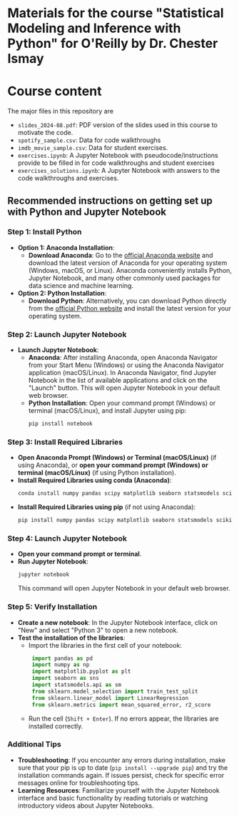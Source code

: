 # Materials for the course "Statistical Modeling and Inference with Python" for O'Reilly by Dr. Chester Ismay


# Course content

The major files in this repository are
- `slides_2024-08.pdf`: PDF version of the slides used in this course to motivate the code.
- `spotify_sample.csv`: Data for code walkthroughs
- `imdb_movie_sample.csv`: Data for student exercises.
- `exercises.ipynb`: A Jupyter Notebook with pseudocode/instructions provide to be filled in for code walkthroughs and student exercises
- `exercises_solutions.ipynb`: A Jupyter Notebook with answers to the code walkthroughs and exercises. 

## Recommended instructions on getting set up with Python and Jupyter Notebook

### Step 1: Install Python
- **Option 1: Anaconda Installation**:
  - **Download Anaconda**: Go to the [official Anaconda website](https://www.anaconda.com/products/distribution) and download the latest version of Anaconda for your operating system (Windows, macOS, or Linux). Anaconda conveniently installs Python, Jupyter Notebook, and many other commonly used packages for data science and machine learning.
- **Option 2: Python Installation**:
  - **Download Python**: Alternatively, you can download Python directly from the [official Python website](https://www.python.org/downloads/) and install the latest version for your operating system.

### Step 2: Launch Jupyter Notebook
- **Launch Jupyter Notebook**:
  - **Anaconda**: After installing Anaconda, open Anaconda Navigator from your Start Menu (Windows) or using the Anaconda Navigator application (macOS/Linux). In Anaconda Navigator, find Jupyter Notebook in the list of available applications and click on the "Launch" button. This will open Jupyter Notebook in your default web browser.
  - **Python Installation**: Open your command prompt (Windows) or terminal (macOS/Linux), and install Jupyter using pip:
    ```bash
    pip install notebook
    ```

### Step 3: Install Required Libraries
- **Open Anaconda Prompt (Windows) or Terminal (macOS/Linux)** (if using Anaconda), or **open your command prompt (Windows) or terminal (macOS/Linux)** (if using Python installation).
- **Install Required Libraries using conda (Anaconda)**:
   ```bash
   conda install numpy pandas scipy matplotlib seaborn statsmodels scikit-learn
   ```
- **Install Required Libraries using pip** (if not using Anaconda):
  ```bash
  pip install numpy pandas scipy matplotlib seaborn statsmodels scikit-learn
  ```

### Step 4: Launch Jupyter Notebook
- **Open your command prompt or terminal**.
- **Run Jupyter Notebook**:
   ```bash
   jupyter notebook
   ```
   This command will open Jupyter Notebook in your default web browser.

### Step 5: Verify Installation
- **Create a new notebook**: In the Jupyter Notebook interface, click on "New" and select "Python 3" to open a new notebook.
- **Test the installation of the libraries**:
   - Import the libraries in the first cell of your notebook:
     ```python
      import pandas as pd
      import numpy as np
      import matplotlib.pyplot as plt
      import seaborn as sns
      import statsmodels.api as sm
      from sklearn.model_selection import train_test_split
      from sklearn.linear_model import LinearRegression
      from sklearn.metrics import mean_squared_error, r2_score
     ```
   - Run the cell (`Shift + Enter`). If no errors appear, the libraries are installed correctly.

### Additional Tips
- **Troubleshooting**: If you encounter any errors during installation, make sure that your pip is up to date (`pip install --upgrade pip`) and try the installation commands again. If issues persist, check for specific error messages online for troubleshooting tips.
- **Learning Resources**: Familiarize yourself with the Jupyter Notebook interface and basic functionality by reading tutorials or watching introductory videos about Jupyter Notebooks.

